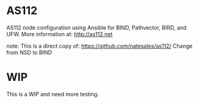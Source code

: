 # AS112

AS112 node configuration using Ansible for BIND, Pathvector, BIRD, and UFW.
More information at: http://as112.net

note: This is a direct copy of: https://github.com/natesales/as112/
Change from NSD to BIND

# WIP
This is a WIP and need more testing.